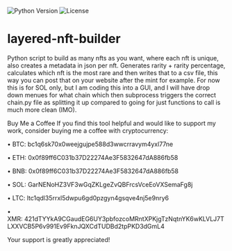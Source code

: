 ![Python Version](https://img.shields.io/badge/Python-3.8%2B-blue)
![License](https://img.shields.io/badge/License-MIT-green)

# layered-nft-builder
Python script to build as many nfts as you want, where each nft is unique, also creates a metadata in json per nft.
Generates rarity + rarity percentage, calculates which nft is the most rare and then writes that to a csv file, this way you can post that on your website after the mint for example.
For now this is for SOL only, but I am coding this into a GUI, and I will have drop down menues for what chain which then subprocess triggers the correct chain.py file as splitting it up compared to going for just functions to call is much more clean (IMO).


Buy Me a Coffee
If you find this tool helpful and would like to support my work, consider buying me a coffee with cryptocurrency:

• BTC: bc1q6sk70x0weejgujpe588d3wwcrravym4yxl77ne

• ETH: 0x0f89ff6C031b37D22274Ae3F5832647dA886fb58

• BNB: 0x0f89ff6C031b37D22274Ae3F5832647dA886fb58

• SOL: GarNENoHZ3VF3wGqZKLgeZvQBFrcsVceEoVXSemaFg8j

• LTC: ltc1qdl35rrxl5dwpu6gd0pzgyn4gsqve4nj5e9nry6

• XMR: 421dTYYkA9CGaudEG6UY3pbfozcoMRntXPKjgTzNqtnYK6wKLVLJ7TLXXVCB5P6v991Ev9FknJQXCdTUDBd2tpPKD3dGmL4


Your support is greatly appreciated!
